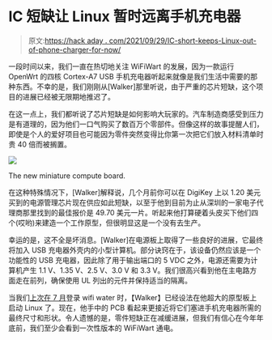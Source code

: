 # IC 短缺让 Linux 暂时远离手机充电器

> 原文:[https://hack aday . com/2021/09/29/IC-short-keeps-Linux-out-of-phone-charger-for-now/](https://hackaday.com/2021/09/29/ic-shortage-keeps-linux-out-of-phone-charger-for-now/)

一段时间以来，我们一直在热切地关注 WiFiWart 的发展，因为一款运行 OpenWrt 的四核 Cortex-A7 USB 手机充电器听起来就像是我们生活中需要的那种东西。不幸的是，我们刚刚从[Walker]那里听说，由于严重的芯片短缺，这个项目的进展已经被无限期地推迟了。

在这一点上，我们都听说了芯片短缺是如何影响大玩家的。汽车制造商感受到压力是有道理的，因为他们一口气购买了数百万个零部件。但像这样的故事提醒人们，即使是个人的爱好项目也可能因为零件突然变得比你第一次把它们放入材料清单时贵 40 倍而被搁置。

[![](../Images/9fe8471318d835eeaa6fd7af97f61b68.png)](https://hackaday.com/wp-content/uploads/2021/09/wifiwart4_detail.jpg)

The new miniature compute board.

在这种特殊情况下，[Walker]解释说，几个月前你可以在 DigiKey 上以 1.20 美元买到的电源管理芯片现在供应如此短缺，以至于他到目前为止从深圳的一家电子代理商那里找到的最佳报价是 49.70 美元一片。听起来他打算硬着头皮买下他们四个(哎哟)来建造一个工作原型，但很明显这是一个没有去生产。

幸运的是，这不全是坏消息。[Walker]在电源板上取得了一些良好的进展，它最终将加入 USB 充电器外壳内的小型计算机。部分诀窍在于，该设备仍然应该是一个功能性的 USB 充电器，因此除了用于输出端口的 5 VDC 之外，电源还需要为计算机产生 1.1 V、1.35 V、2.5 V、3.0 V 和 3.3 V。我们很高兴看到他在主电路方面走在前列，确保使用 UL 列出的元件并保持适当的隔离。

当我们[上次在 7 月](https://hackaday.com/2021/07/26/wifiwart-boots-linux-moves-to-next-design-phase/)登录 wifi water 时，【Walker】已经设法在他超大的原型板上启动 Linux 了。现在，他手中的 PCB 看起来更接近将它们塞进手机充电器所需的最终尺寸和形状。令人遗憾的是，零件短缺正在减缓进展，但我们有信心在今年年底前，我们至少会看到一次性版本的 WiFiWart 通电。